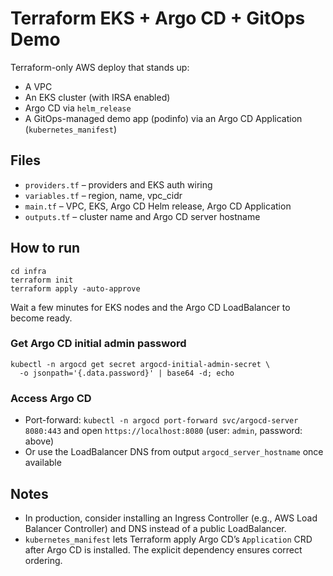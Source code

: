 # Terraform EKS + Argo CD + GitOps Demo

Terraform-only AWS deploy that stands up:
- A VPC
- An EKS cluster (with IRSA enabled)
- Argo CD via `helm_release`
- A GitOps-managed demo app (podinfo) via an Argo CD Application (`kubernetes_manifest`)

## Files
- `providers.tf` – providers and EKS auth wiring
- `variables.tf` – region, name, vpc_cidr
- `main.tf` – VPC, EKS, Argo CD Helm release, Argo CD Application
- `outputs.tf` – cluster name and Argo CD server hostname

## How to run
```
cd infra
terraform init
terraform apply -auto-approve
```

Wait a few minutes for EKS nodes and the Argo CD LoadBalancer to become ready.

### Get Argo CD initial admin password
```
kubectl -n argocd get secret argocd-initial-admin-secret \
  -o jsonpath='{.data.password}' | base64 -d; echo
```

### Access Argo CD
- Port-forward: `kubectl -n argocd port-forward svc/argocd-server 8080:443` and open `https://localhost:8080` (user: `admin`, password: above)
- Or use the LoadBalancer DNS from output `argocd_server_hostname` once available

## Notes
- In production, consider installing an Ingress Controller (e.g., AWS Load Balancer Controller) and DNS instead of a public LoadBalancer.
- `kubernetes_manifest` lets Terraform apply Argo CD’s `Application` CRD after Argo CD is installed. The explicit dependency ensures correct ordering.

